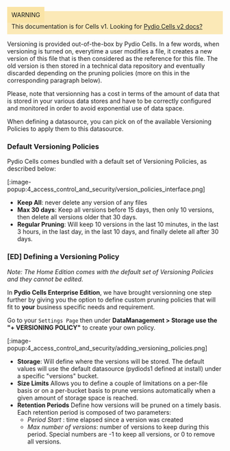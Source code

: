 <div style="background-color: #fbe9b7;font-size: 14px;">
<span style="background-color: #fae4a6;padding: 10px;">WARNING</span>
<span style="padding: 10px;display: inline-block;">This documentation is for Cells v1. Looking for <a href="https://pydio.com/en/docs/cells/v2/quick-start">Pydio Cells v2 docs?</a></span>
</div>

Versioning is provided out-of-the-box by Pydio Cells. In a few words, when versioning is turned on, everytime a user modifies a file, it creates a new version of this file that is then considered as the reference for this file. The old version is then stored in a technical data repository and eventually discarded depending on the pruning policies (more on this in the corresponding paragraph below).

Please, note that versionning has a cost in terms of the amount of data that is stored in your various data stores and have to be correctly configured and monitored in order to avoid exponential use of data space.

When defining a datasource, you can pick on of the available Versioning Policies to apply them to this datasource.

### Default Versioning Policies

Pydio Cells comes bundled with a default set of Versioning Policies, as described below:

[:image-popup:4_access_control_and_security/version_policies_interface.png]

- **Keep All**: never delete any version of any files
- **Max 30 days**: Keep all versions before 15 days, then only 10 versions, then delete all versions older that 30 days.
- **Regular Pruning**: Will keep 10 versions in the last 10 minutes, in the last 3 hours, in the last day, in the last 10 days, and finally delete all after 30 days.


### [ED] Defining a Versioning Policy

_Note: The Home Edition comes with the default set of Versioning Policies and they cannot be edited._

In **Pydio Cells Enterprise Edition**, we have brought versionning one step further by giving you the option to define custom pruning policies that will fit to __your__ business specific needs and requirement.

Go to your `Settings Page` then under **DataManagement > Storage use the "+ VERSIONING POLICY"** to create your own policy.

[:image-popup:4_access_control_and_security/adding_versioning_policies.png]

- **Storage**: Will define where the versions will be stored. The default values will use the default datasource (pydiods1 defined at install) under a specific "versions" bucket.
- **Size Limits** Allows you to define a couple of limitations on a per-file basis or on a per-bucket basis to prune versions automatically when a given amount of storage space is reached.
- **Retention Periods** Define how versions will be pruned on a timely basis. Each retention period is composed of two parameters:
  - _Period Start_ : time elapsed since a version was created
  - _Max number of versions_: number of versions to keep during this period. Special numbers are -1 to keep all versions, or 0 to remove all versions.
